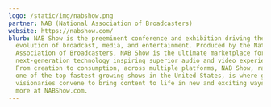 ```yaml
---
logo: /static/img/nabshow.png
partner: NAB (National Association of Broadcasters)
website: https://nabshow.com/
blurb: NAB Show is the preeminent conference and exhibition driving the
  evolution of broadcast, media, and entertainment. Produced by the National
  Association of Broadcasters, NAB Show is the ultimate marketplace for
  next-generation technology inspiring superior audio and video experiences.
  From creation to consumption, across multiple platforms, NAB Show, ranked as
  one of the top fastest-growing shows in the United States, is where global
  visionaries convene to bring content to life in new and exciting ways. Learn
  more at NABShow.com.
---
```

